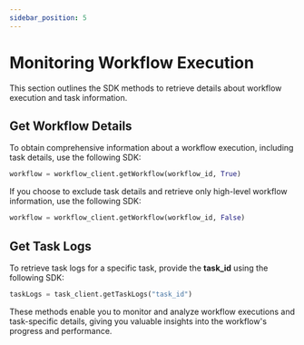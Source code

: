 ```yaml
---
sidebar_position: 5
---
```


# Monitoring Workflow Execution

This section outlines the SDK methods to retrieve details about workflow execution and task information.

## Get Workflow Details

To obtain comprehensive information about a workflow execution, including task details, use the following SDK:

```python
workflow = workflow_client.getWorkflow(workflow_id, True)
```

If you choose to exclude task details and retrieve only high-level workflow information, use the following SDK:

```python
workflow = workflow_client.getWorkflow(workflow_id, False)
```
## Get Task Logs

To retrieve task logs for a specific task, provide the **task_id** using the following SDK:

```python
taskLogs = task_client.getTaskLogs("task_id")
```

These methods enable you to monitor and analyze workflow executions and task-specific details, giving you valuable insights into the workflow's progress and performance.